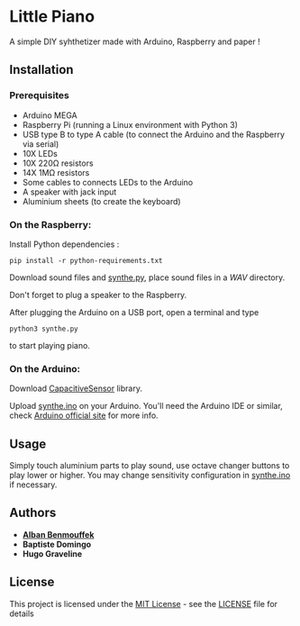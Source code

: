 # Little Piano
A simple DIY syhthetizer made with Arduino, Raspberry and paper !

## Installation

### Prerequisites

 - Arduino MEGA
 - Raspberry Pi (running a Linux environment with Python 3)
 - USB type B to type A cable (to connect the Arduino and the Raspberry via serial)
 - 10X LEDs 
 - 10X 220Ω resistors
 - 14X 1MΩ resistors
 - Some cables to connects LEDs to the Arduino
 - A speaker with jack input
 - Aluminium sheets (to create the keyboard)

### On the Raspberry:

Install Python dependencies :

    pip install -r python-requirements.txt

Download sound files and [synthe.py](codes/synthe.py), place sound files in a *WAV* directory.

Don't forget to plug a speaker to the Raspberry.

After plugging the Arduino on a USB port, open a terminal and type 

    python3 synthe.py

to start playing piano.

### On the Arduino:

Download [CapacitiveSensor](https://playground.arduino.cc/Main/CapacitiveSensor/) library.

Upload [synthe.ino](codes/synthe.ino) on your Arduino. You'll need the Arduino IDE or similar, check [Arduino official site](https://www.arduino.cc/) for more info.

## Usage

Simply touch aluminium parts to play sound, use octave changer buttons to play lower or higher.
You may change sensitivity configuration in [synthe.ino](codes/synthe.ino) if necessary.

## Authors

* [**Alban Benmouffek**](https://github.com/sonibla)
* **Baptiste Domingo**
* **Hugo Graveline**

## License
This project is licensed under the [MIT License](https://tldrlegal.com/license/mit-license) - see the [LICENSE](LICENSE) file for details

